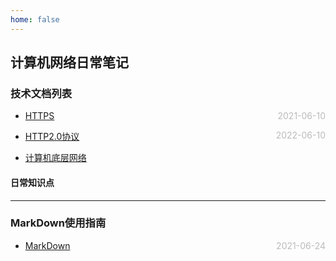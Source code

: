 ```yaml
---
home: false
---
```

## 计算机网络日常笔记

### 技术文档列表
* [HTTPS](https://blog.poetries.top/browser-working-principle/guide/part6/lesson36.html#%E5%9C%A8-http-%E5%8D%8F%E8%AE%AE%E6%A0%88%E4%B8%AD%E5%BC%95%E5%85%A5%E5%AE%89%E5%85%A8%E5%B1%82)  <span style="color:#bbb; float:right">2021-06-10</span>
* [HTTP2.0协议](https://blog.poetries.top/browser-working-principle/guide/part6/lesson30.html)  <span style="color:#bbb; float:right">2022-06-10</span>

* [计算机底层网络](https://www.cnblogs.com/slowlydance2me/p/16928574.html)

#### 日常知识点

--- ---
### MarkDown使用指南
*  [MarkDown](../blog-daily/use-markdown)  <span style="color:#bbb; float:right">2021-06-24</span>
